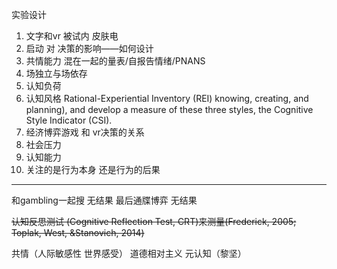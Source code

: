 实验设计

1. 文字和vr 被试内 皮肤电
2. 启动 对 决策的影响——如何设计
3. 共情能力 混在一起的量表/自报告情绪/PNANS
4. 场独立与场依存
5. 认知负荷
6. 认知风格 Rational-Experiential Inventory (REI)  knowing, creating, and planning), and develop a measure of these three styles, the Cognitive Style Indicator (CSI). 
7. 经济博弈游戏 和 vr决策的关系
8. 社会压力
9. 认知能力
10. 关注的是行为本身 还是行为的后果

------

和gambling一起搜 无结果  最后通牒博弈  无结果

~~认知反思测试 (Cognitive Reflection Test, CRT)来测量(Frederick, 2005; Toplak, West, &Stanovich, 2014)~~



共情（人际敏感性 世界感受） 道德相对主义 元认知（黎坚） 